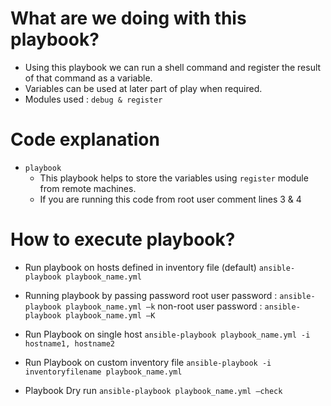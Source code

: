 # What are we doing with this playbook?
* Using this playbook we can run a shell command and register the result of that command as a variable.
* Variables can be used at later part of play when required.
* Modules used : `debug & register`

# Code explanation
* `playbook` 
   - This playbook helps to store the variables using `register` module from remote machines.
   - If you are running this code from root user comment lines 3 & 4

# How to execute playbook?
 - Run playbook on hosts defined in inventory file (default)
   `ansible-playbook playbook_name.yml`

 - Running playbook by passing password
   root user password     : `ansible-playbook playbook_name.yml –k`
   non-root user password : `ansible-playbook playbook_name.yml –K`

 - Run Playbook on single host
   `ansible-playbook playbook_name.yml -i hostname1, hostname2`

 - Run Playbook on custom inventory file
   `ansible-playbook -i inventoryfilename playbook_name.yml`
   
 - Playbook Dry run
   `ansible-playbook playbook_name.yml –check`